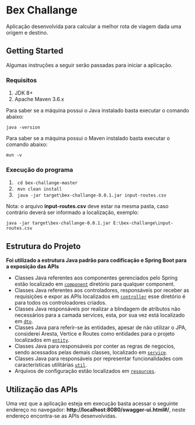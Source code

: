 # Bex Challange

Aplicação desenvolvida para calcular a melhor rota de viagem dada uma origem e destino.

## Getting Started

Algumas instruções a seguir serão passadas para iniciar a aplicação.

### Requisitos

1. JDK 8+
2. Apache Maven 3.6.x

Para saber se a máquina possui  o Java instalado basta executar o comando abaixo:

```shell
java -version
```

Para saber se a máquina possui o Maven instalado basta executar o comando abaixo:

```shell
mvn -v
```

### Execução do programa

1. ` cd bex-challange-master`
2. ` mvn clean install`
2. ` java -jar target\bex-challange-0.0.1.jar input-routes.csv`

Nota: o arquivo **input-routes.csv** deve estar na mesma pasta, caso contrário deverá ser informado a localização, exemplo:

```shell
java -jar target\bex-challange-0.0.1.jar E:\bex-challange\input-routes.csv
```

## Estrutura do Projeto

 **Foi utilizado a estrutura Java padrão para codificação e Spring Boot para a exposição das APIs**

* Classes Java referentes aos componentes gerenciados pelo Spring estão localizado em [`component`](src/main/java/br/com/bexchallange/component) diretório para qualquer component.
* Classes Java referentes aos controladores, responsáveis por receber as requisições e expor as APIs localizados em [`controller`](src/main/java/br/com/bexchallange/controller) esse diretório é para todos os controloadores criados.
* Classes Java responsáveis por realizar a blindagem de atributos não necessários para a camada services, esta, por sua vez está localizado em  [`dto`](src/main/java/br/com/bexchallange/dto). 
* Classes Java para referir-se às entidades, apesar de não utilizar o JPA, considerei Aresta, Vertice e Routes como entidades para o projeto localizados em  [`entity`](src/main/java/br/com/bexchallange/entity).
* Classes Java para responsáveis por conter as regras de negocios, sendo acessados pelas demais classes, localizado em  [`service`](src/main/java/br/com/bexchallange/service).
* Classes Java para responsáveis por representar funcionalidades com características utilitárias [`util`](src/main/java/br/com/bexchallange/util).
* Arquivos de configuração estão localizados em [`resources`](src/main/resources).

## Utilização das APIs

 Uma vez que a aplicação esteja em execução basta acessar o seguinte endereço no navegador: **http://localhost:8080/swagger-ui.html#/**, neste endereço encontra-se as APIs desenvolvidas.
 


